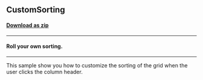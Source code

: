 ## CustomSorting
#### [Download as zip](https://minhaskamal.github.io/DownGit/#/home?url=https://github.com/GrapeCity/ComponentOne-WinForms-Samples/tree/master/NetFramework\TrueDBGrid\CS\CustomSorting)
____
#### Roll your own sorting.
____
This sample show you how to customize the sorting of the grid when the user clicks the column header. 